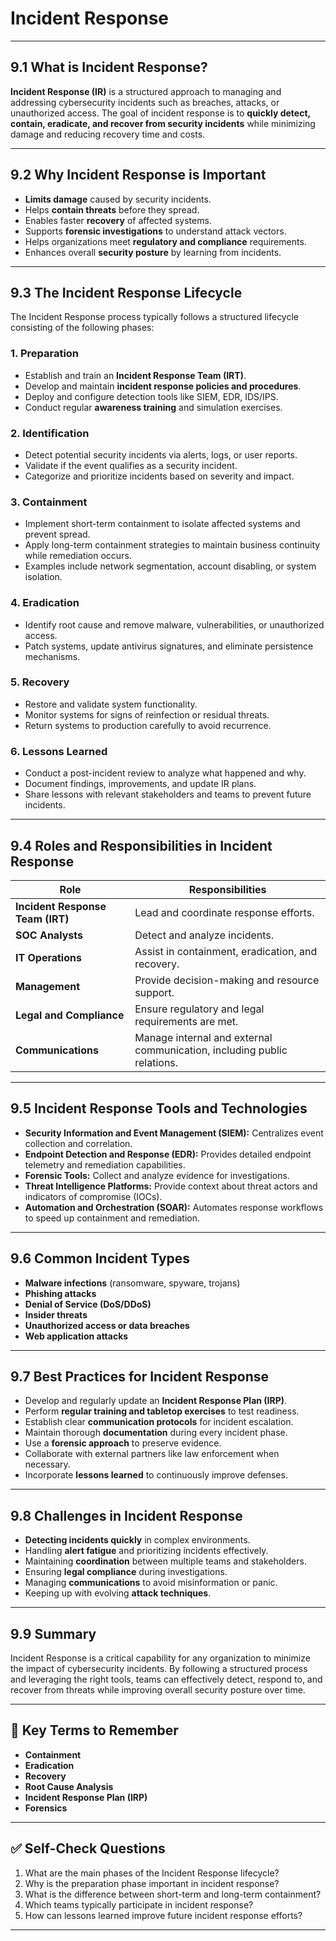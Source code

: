 # Incident Response

---

## 9.1 What is Incident Response?

**Incident Response (IR)** is a structured approach to managing and addressing cybersecurity incidents such as breaches, attacks, or unauthorized access. The goal of incident response is to **quickly detect, contain, eradicate, and recover from security incidents** while minimizing damage and reducing recovery time and costs.

---

## 9.2 Why Incident Response is Important

- **Limits damage** caused by security incidents.
- Helps **contain threats** before they spread.
- Enables faster **recovery** of affected systems.
- Supports **forensic investigations** to understand attack vectors.
- Helps organizations meet **regulatory and compliance** requirements.
- Enhances overall **security posture** by learning from incidents.

---

## 9.3 The Incident Response Lifecycle

The Incident Response process typically follows a structured lifecycle consisting of the following phases:

### 1. Preparation
- Establish and train an **Incident Response Team (IRT)**.
- Develop and maintain **incident response policies and procedures**.
- Deploy and configure detection tools like SIEM, EDR, IDS/IPS.
- Conduct regular **awareness training** and simulation exercises.

### 2. Identification
- Detect potential security incidents via alerts, logs, or user reports.
- Validate if the event qualifies as a security incident.
- Categorize and prioritize incidents based on severity and impact.

### 3. Containment
- Implement short-term containment to isolate affected systems and prevent spread.
- Apply long-term containment strategies to maintain business continuity while remediation occurs.
- Examples include network segmentation, account disabling, or system isolation.

### 4. Eradication
- Identify root cause and remove malware, vulnerabilities, or unauthorized access.
- Patch systems, update antivirus signatures, and eliminate persistence mechanisms.

### 5. Recovery
- Restore and validate system functionality.
- Monitor systems for signs of reinfection or residual threats.
- Return systems to production carefully to avoid recurrence.

### 6. Lessons Learned
- Conduct a post-incident review to analyze what happened and why.
- Document findings, improvements, and update IR plans.
- Share lessons with relevant stakeholders and teams to prevent future incidents.

---

## 9.4 Roles and Responsibilities in Incident Response

| Role                      | Responsibilities                                  |
|---------------------------|-------------------------------------------------|
| **Incident Response Team (IRT)** | Lead and coordinate response efforts.         |
| **SOC Analysts**           | Detect and analyze incidents.                    |
| **IT Operations**          | Assist in containment, eradication, and recovery.|
| **Management**             | Provide decision-making and resource support.   |
| **Legal and Compliance**   | Ensure regulatory and legal requirements are met.|
| **Communications**         | Manage internal and external communication, including public relations. |

---

## 9.5 Incident Response Tools and Technologies

- **Security Information and Event Management (SIEM):** Centralizes event collection and correlation.
- **Endpoint Detection and Response (EDR):** Provides detailed endpoint telemetry and remediation capabilities.
- **Forensic Tools:** Collect and analyze evidence for investigations.
- **Threat Intelligence Platforms:** Provide context about threat actors and indicators of compromise (IOCs).
- **Automation and Orchestration (SOAR):** Automates response workflows to speed up containment and remediation.

---

## 9.6 Common Incident Types

- **Malware infections** (ransomware, spyware, trojans)
- **Phishing attacks**
- **Denial of Service (DoS/DDoS)**
- **Insider threats**
- **Unauthorized access or data breaches**
- **Web application attacks**

---

## 9.7 Best Practices for Incident Response

- Develop and regularly update an **Incident Response Plan (IRP)**.
- Perform **regular training and tabletop exercises** to test readiness.
- Establish clear **communication protocols** for incident escalation.
- Maintain thorough **documentation** during every incident phase.
- Use a **forensic approach** to preserve evidence.
- Collaborate with external partners like law enforcement when necessary.
- Incorporate **lessons learned** to continuously improve defenses.

---

## 9.8 Challenges in Incident Response

- **Detecting incidents quickly** in complex environments.
- Handling **alert fatigue** and prioritizing incidents effectively.
- Maintaining **coordination** between multiple teams and stakeholders.
- Ensuring **legal compliance** during investigations.
- Managing **communications** to avoid misinformation or panic.
- Keeping up with evolving **attack techniques**.

---

## 9.9 Summary

Incident Response is a critical capability for any organization to minimize the impact of cybersecurity incidents. By following a structured process and leveraging the right tools, teams can effectively detect, respond to, and recover from threats while improving overall security posture over time.

---

## 🧠 Key Terms to Remember

- **Containment**  
- **Eradication**  
- **Recovery**  
- **Root Cause Analysis**  
- **Incident Response Plan (IRP)**  
- **Forensics**

---

## ✅ Self-Check Questions

1. What are the main phases of the Incident Response lifecycle?  
2. Why is the preparation phase important in incident response?  
3. What is the difference between short-term and long-term containment?  
4. Which teams typically participate in incident response?  
5. How can lessons learned improve future incident response efforts?  

---
